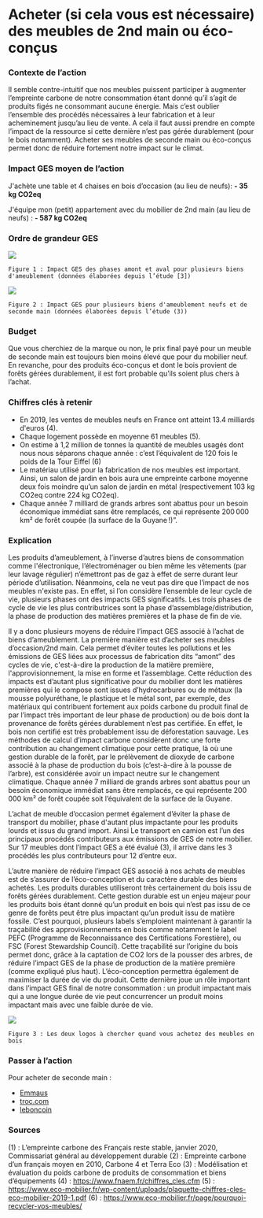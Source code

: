 # Acheter (si cela vous est nécessaire) des meubles de 2nd main ou éco-conçus

### Contexte de l’action
Il semble contre-intuitif que nos meubles puissent participer à augmenter l’empreinte carbone de notre consommation étant donné qu’il s’agit de produits figés ne consommant aucune énergie. Mais c’est oublier l’ensemble des procédés nécessaires à leur fabrication et à leur acheminement jusqu’au lieu de vente. A cela il faut aussi prendre en compte l’impact de la ressource si cette dernière n’est pas gérée durablement (pour le bois notamment). Acheter ses meubles de seconde main ou éco-conçus permet donc de réduire fortement notre impact sur le climat.

### Impact GES moyen de l’action
J'achète une table et 4 chaises en bois d’occasion (au lieu de neufs): **- 35 kg CO2eq**

J'équipe mon (petit) appartement avec du mobilier de 2nd main (au lieu de neufs) : **- 587 kg CO2eq**

### Ordre de grandeur GES

![](https://www.associationbilancarbone.fr/wp-content/uploads/2020/12/meubles-2nd-main-fig1.jpg)

```Figure 1 : Impact GES des phases amont et aval pour plusieurs biens d'ameublement (données élaborées depuis l’étude [3])```

![](https://www.associationbilancarbone.fr/wp-content/uploads/2020/12/meubles-2nd-main-fig2.jpg)

```Figure 2 : Impact GES pour plusieurs biens d'ameublement neufs et de seconde main (données élaborées depuis l’étude (3))```

### Budget
Que vous cherchiez de la marque ou non, le prix final payé  pour un meuble de seconde main est toujours bien moins élevé que pour du mobilier neuf. En revanche, pour des produits éco-conçus et dont le bois provient de forêts gérées durablement, il est fort probable qu’ils soient plus chers à l’achat.

### Chiffres clés à retenir
- En 2019, les ventes de meubles neufs en France ont atteint 13.4 milliards d'euros (4).
- Chaque logement possède en moyenne 61 meubles (5).
- On estime à 1,2 million de tonnes la quantité de meubles usagés dont nous nous séparons chaque année : c’est l’équivalent de 120 fois le poids de la Tour Eiffel (6)
- Le matériau utilisé pour la fabrication de nos meubles est important. Ainsi, un salon de jardin en bois aura une empreinte carbone moyenne deux fois moindre qu’un salon de jardin en métal (respectivement 103 kg CO2eq contre 224 kg CO2eq).
- Chaque année 7 milliard de grands arbres sont abattus pour un besoin économique immédiat sans être remplacés, ce qui représente 200 000 km² de forêt coupée (la surface de la Guyane !)”.

### Explication
Les produits d’ameublement, à l’inverse d’autres biens de consommation comme l'électronique, l’électroménager ou bien même les vêtements (par leur lavage régulier) n’émettront pas de gaz à effet de serre durant leur période d’utilisation. Néanmoins, cela ne veut pas dire que l’impact de nos meubles n'existe pas. En effet, si l’on considère l’ensemble de leur cycle de vie, plusieurs phases ont des impacts GES significatifs. Les trois phases de cycle de vie les plus contributrices sont la phase d’assemblage/distribution, la phase de production des matières premières et la phase de fin de vie.

Il y a donc plusieurs moyens de réduire l’impact GES associé à l’achat de biens d’ameublement. La première manière est d’acheter ses meubles d’occasion/2nd main. Cela permet d’éviter toutes les pollutions et les émissions de GES liées aux processus de fabrication dits “amont” des cycles de vie, c'est-à-dire la production de la matière première, l'approvisionnement, la mise en forme et l’assemblage. Cette réduction des impacts est d’autant plus significative pour du mobilier dont les matières premières qui le compose sont issues d’hydrocarbures ou de métaux (la mousse polyuréthane, le plastique et le métal sont, par exemple, des matériaux qui contribuent fortement aux poids carbone du produit final de par l’impact très important de leur phase de production) ou de bois dont la provenance de forêts gérées durablement n’est pas certifiée. En effet, le bois non certifié est très probablement issu de déforestation sauvage. Les méthodes de calcul d’impact carbone considèrent donc une forte contribution au changement climatique pour cette pratique, là où une gestion durable de la forêt, par le prélèvement de dioxyde de carbone associé à la phase de production du bois (c’est-à-dire à la pousse de l’arbre), est considérée avoir un impact neutre sur le changement climatique. Chaque année 7 milliard de grands arbres sont abattus pour un besoin économique immédiat sans être remplacés, ce qui représente 200 000 km² de forêt coupée  soit l’équivalent de la surface de la Guyane. 

L’achat de meuble d’occasion permet également d’éviter la phase de transport du mobilier, phase d'autant plus impactante pour les produits lourds et issus du grand import. Ainsi Le transport en camion est l’un des principaux procédés contributeurs aux émissions de GES de notre mobilier. Sur 17 meubles dont l’impact GES a été évalué (3), il arrive dans les 3 procédés les plus  contributeurs pour 12 d’entre eux.

L’autre manière de réduire l’impact GES associé à nos achats de meubles est de s’assurer de l’éco-conception et du caractère durable des biens achetés. Les produits durables utiliseront très certainement du bois issu de forêts gérées durablement. Cette gestion durable est un enjeu majeur pour les produits bois étant donné qu’un produit en bois qui n’est pas issu de ce genre de forêts peut être plus impactant qu’un produit issu de matière fossile. C’est pourquoi, plusieurs labels s’emploient maintenant à garantir la traçabilité des  approvisionnements en bois comme notamment le label PEFC (Programme de Reconnaissance des Certifications Forestière), ou FSC (Forest Stewardship Council). Cette traçabilité sur l’origine du bois permet donc, grâce à la captation de CO2 lors de la pousser des arbres, de réduire l’impact GES de la phase de production de la matière première (comme expliqué plus haut). L’éco-conception permettra également de maximiser la durée de vie du produit. Cette dernière joue un rôle important dans l’impact GES final de notre consommation : un produit impactant mais qui a une longue durée de vie peut concurrencer un produit moins impactant mais avec une faible durée de vie.

![](https://www.associationbilancarbone.fr/wp-content/uploads/2020/12/meubles-2nd-main-fig3.jpg)

```Figure 3 : Les deux logos à chercher quand vous achetez des meubles en bois```

### Passer à l’action
Pour acheter de seconde main : 
- [Emmaus](https://www.label-emmaus.co/fr/)
- [troc.com](https://www.troc.com/fr/meubles-c10000)
- [leboncoin](https://www.leboncoin.fr)

### Sources
(1) : L’empreinte carbone des Français reste stable, janvier 2020, Commissariat général au développement durable
(2) : Empreinte carbone d’un français moyen en 2010,  Carbone 4 et Terra Eco
(3) : Modélisation et évaluation du poids carbone de produits de consommation et biens d’équipements
(4)  : https://www.fnaem.fr/chiffres_cles.cfm
(5) : https://www.eco-mobilier.fr/wp-content/uploads/plaquette-chiffres-cles-eco-mobilier-2019-1.pdf
(6) : https://www.eco-mobilier.fr/page/pourquoi-recycler-vos-meubles/ 

